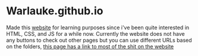 # Warlauke.github.io

Made this [website](https://sonicrules11.github.io/Warlauke/) for learning purposes since i've been quite interested in HTML, CSS, and JS for a while now. Currently the website does not have any buttons to check out other pages but you can use different URLs based on the folders, [this page has a link to most of the shit on the website](https://sonicrules11.github.io/Warlauke/info/index.html)

